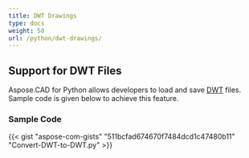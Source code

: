 ```yaml
---
title: DWT Drawings
type: docs
weight: 50
url: /python/dwt-drawings/
---
```


## **Support for DWT Files**

Aspose.CAD for Python allows developers to load and save [DWT](https://docs.fileformat.com/cad/dwt/) files. Sample code is given below to achieve this feature.

### Sample Code

{{< gist "aspose-com-gists" "511bcfad674670f7484dcd1c47480b11" "Convert-DWT-to-DWT.py" >}}

